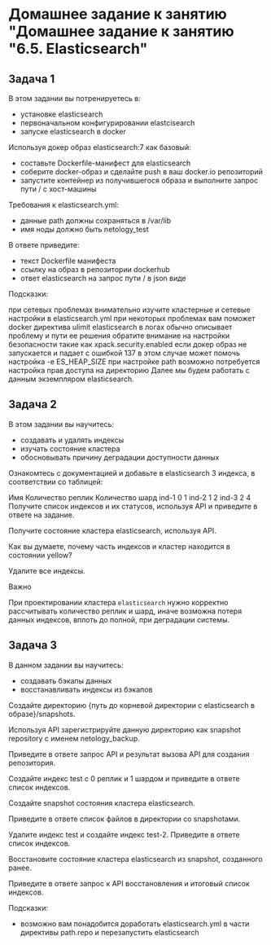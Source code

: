 # Домашнее задание к занятию "Домашнее задание к занятию "6.5. Elasticsearch"

## Задача 1
В этом задании вы потренируетесь в:  

- установке elasticsearch
- первоначальном конфигурировании elastcisearch
- запуске elasticsearch в docker


Используя докер образ elasticsearch:7 как базовый:

- составьте Dockerfile-манифест для elasticsearch
- соберите docker-образ и сделайте push в ваш docker.io репозиторий
- запустите контейнер из получившегося образа и выполните запрос пути / c хост-машины


Требования к elasticsearch.yml:  
- данные path должны сохраняться в /var/lib 
- имя ноды должно быть netology_test  


В ответе приведите:   
- текст Dockerfile манифеста  
- ссылку на образ в репозитории dockerhub  
- ответ elasticsearch на запрос пути / в json виде  


Подсказки:

при сетевых проблемах внимательно изучите кластерные и сетевые настройки в elasticsearch.yml
при некоторых проблемах вам поможет docker директива ulimit
elasticsearch в логах обычно описывает проблему и пути ее решения
обратите внимание на настройки безопасности такие как xpack.security.enabled
если докер образ не запускается и падает с ошибкой 137 в этом случае может помочь настройка -e ES_HEAP_SIZE
при настройке path возможно потребуется настройка прав доступа на директорию
Далее мы будем работать с данным экземпляром elasticsearch.

## Задача 2
В этом задании вы научитесь:

- создавать и удалять индексы
- изучать состояние кластера
- обосновывать причину деградации доступности данных


Ознакомтесь с документацией и добавьте в elasticsearch 3 индекса, в соответствии со таблицей:

Имя	Количество реплик	Количество шард
ind-1	0	1
ind-2	1	2
ind-3	2	4
Получите список индексов и их статусов, используя API и приведите в ответе на задание.

Получите состояние кластера elasticsearch, используя API.

Как вы думаете, почему часть индексов и кластер находится в состоянии yellow?

Удалите все индексы.

Важно

При проектировании кластера ```elasticsearch``` нужно корректно рассчитывать количество реплик и шард, иначе возможна потеря данных индексов, вплоть до полной, при деградации системы.

## Задача 3
В данном задании вы научитесь:

- создавать бэкапы данных
- восстанавливать индексы из бэкапов


Создайте директорию {путь до корневой директории с elasticsearch в образе}/snapshots.

Используя API зарегистрируйте данную директорию как snapshot repository c именем netology_backup.

Приведите в ответе запрос API и результат вызова API для создания репозитория.

Создайте индекс test с 0 реплик и 1 шардом и приведите в ответе список индексов.

Создайте snapshot состояния кластера elasticsearch.

Приведите в ответе список файлов в директории со snapshotами.

Удалите индекс test и создайте индекс test-2. Приведите в ответе список индексов.

Восстановите состояние кластера elasticsearch из snapshot, созданного ранее.

Приведите в ответе запрос к API восстановления и итоговый список индексов.

Подсказки:

- возможно вам понадобится доработать elasticsearch.yml в части директивы path.repo и перезапустить elasticsearch
